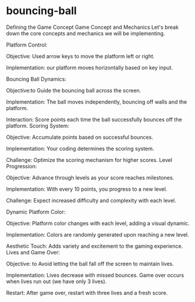 # bouncing-ball
Defining the Game Concept
Game Concept and Mechanics
Let's break down the core concepts and mechanics we will be implementing.

Platform Control:

Objective: Used arrow keys to move the platform left or right.

Implementation: our platform moves horizontally based on key input.


Bouncing Ball Dynamics:

Objective:to  Guide the bouncing ball across the screen.

Implementation: The ball moves independently, bouncing off walls and the platform.

Interaction: Score points each time the ball successfully bounces off the platform.
Scoring System:

Objective: Accumulate points based on successful bounces.

Implementation: Your coding determines the scoring system.

Challenge: Optimize the scoring mechanism for higher scores.
Level Progression:

Objective: Advance through levels as your score reaches milestones.

Implementation: With every 10 points, you progress to a new level.

Challenge: Expect increased difficulty and complexity with each level.

Dynamic Platform Color:

Objective: Platform color changes with each level, adding a visual dynamic.

Implementation: Colors are randomly generated upon reaching a new level.

Aesthetic Touch: Adds variety and excitement to the gaming experience.
Lives and Game Over:

Objective: to Avoid letting the ball fall off the screen to maintain lives.

Implementation: Lives decrease with missed bounces. Game over occurs when lives run out (we have only 3 lives).

Restart: After game over, restart with three lives and a fresh score.
